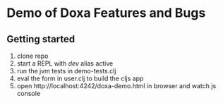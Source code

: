 # Demo of Doxa Features and Bugs

## Getting started

1. clone repo
2. start a REPL with *dev* alias active
3. run the jvm tests in demo-tests.clj
4. eval the form in user.clj to build the cljs app
5. open http://localhost:4242/doxa-demo.html in browser and watch js console
